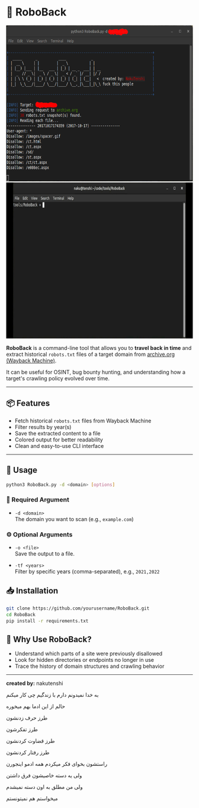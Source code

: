 # 🤖 RoboBack
<img src="./examples/RoboBack_example.png" width="600" height="420">

<img src="./examples/compressed.gif" width="600" height="420">

**RoboBack** is a command-line tool that allows you to **travel back in time** and extract historical `robots.txt` files of a target domain from [archive.org (Wayback Machine)](https://web.archive.org).

It can be useful for OSINT, bug bounty hunting, and understanding how a target's crawling policy evolved over time.

---

## 📦 Features

- Fetch historical `robots.txt` files from Wayback Machine
- Filter results by year(s)
- Save the extracted content to a file
- Colored output for better readability
- Clean and easy-to-use CLI interface

---

## 🧰 Usage

```bash
python3 RoboBack.py -d <domain> [options]
```

### 📌 Required Argument

- `-d <domain>`  
  The domain you want to scan (e.g., `example.com`)

### ⚙️ Optional Arguments

- `-o <file>`  
  Save the output to a file.

- `-tf <years>`  
  Filter by specific years (comma-separated), e.g., `2021,2022`

## 📥 Installation

```bash
git clone https://github.com/yourusername/RoboBack.git
cd RoboBack
pip install -r requirements.txt
```
  
## 🧠 Why Use RoboBack?

- Understand which parts of a site were previously disallowed
- Look for hidden directories or endpoints no longer in use
- Trace the history of domain structures and crawling behavior

---
**created by:** nakutenshi

به خدا نمیدونم دارم با زندگیم چی کار میکنم

حالم از این ادما بهم میخوره

طرز حرف زدنشون 

طرز تفکرشون

طرز قضاوت کردنشون

طرز رفتار کردنشون

راستشون بخوای فکر میکردم همه ادمو اینجورن

ولی یه دسته خاصیشون فرق داشتن

ولی من مطلق به اون دسته نمیشدم

میخواستم هم نمیتونستم
